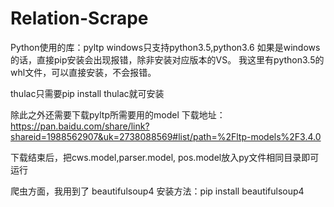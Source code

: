 # Relation-Scrape
Python使用的库：pyltp
windows只支持python3.5,python3.6
如果是windows的话，直接pip安装会出现报错，除非安装对应版本的VS。
我这里有python3.5的whl文件，可以直接安装，不会报错。

thulac只需要pip install thulac就可安装

除此之外还需要下载pyltp所需要用的model
下载地址：
https://pan.baidu.com/share/link?shareid=1988562907&uk=2738088569#list/path=%2Fltp-models%2F3.4.0

下载结束后，把cws.model,parser.model, pos.model放入py文件相同目录即可运行

爬虫方面，我用到了 beautifulsoup4
安装方法：pip install beautifulsoup4
